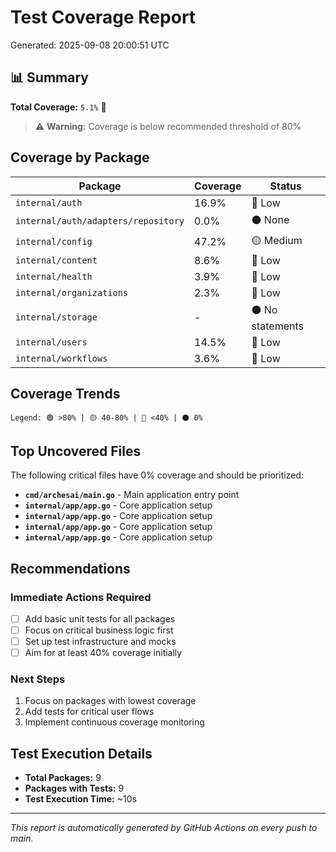 # Test Coverage Report

Generated: 2025-09-08 20:00:51 UTC

## 📊 Summary

**Total Coverage:** `5.1%` 🔴

> ⚠️ **Warning:** Coverage is below recommended threshold of 80%

## Coverage by Package

| Package                             | Coverage | Status           |
| ----------------------------------- | -------- | ---------------- |
| `internal/auth`                     | 16.9%    | 🔴 Low           |
| `internal/auth/adapters/repository` | 0.0%     | ⚫ None          |
| `internal/config`                   | 47.2%    | 🟡 Medium        |
| `internal/content`                  | 8.6%     | 🔴 Low           |
| `internal/health`                   | 3.9%     | 🔴 Low           |
| `internal/organizations`            | 2.3%     | 🔴 Low           |
| `internal/storage`                  | -        | ⚫ No statements |
| `internal/users`                    | 14.5%    | 🔴 Low           |
| `internal/workflows`                | 3.6%     | 🔴 Low           |

## Coverage Trends

```
Legend: 🟢 >80% | 🟡 40-80% | 🔴 <40% | ⚫ 0%
```

## Top Uncovered Files

The following critical files have 0% coverage and should be prioritized:

- **`cmd/archesai/main.go`** - Main application entry point
- **`internal/app/app.go`** - Core application setup
- **`internal/app/app.go`** - Core application setup
- **`internal/app/app.go`** - Core application setup
- **`internal/app/app.go`** - Core application setup

## Recommendations

### Immediate Actions Required

- [ ] Add basic unit tests for all packages
- [ ] Focus on critical business logic first
- [ ] Set up test infrastructure and mocks
- [ ] Aim for at least 40% coverage initially

### Next Steps

1. Focus on packages with lowest coverage
2. Add tests for critical user flows
3. Implement continuous coverage monitoring

## Test Execution Details

- **Total Packages:** 9
- **Packages with Tests:** 9
- **Test Execution Time:** ~10s

---

_This report is automatically generated by GitHub Actions on every push to main._

